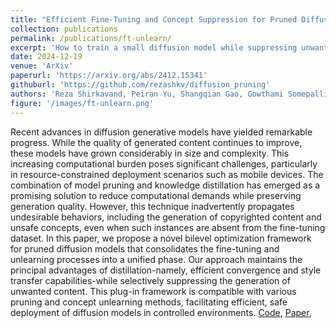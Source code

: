 ```yaml
---
title: "Efficient Fine-Tuning and Concept Suppression for Pruned Diffusion Models"
collection: publications
permalink: /publications/ft-unlearn/
excerpt: 'How to train a small diffusion model while suppressing unwanted concepts'
date: 2024-12-19
venue: 'ArXiv'
paperurl: 'https://arxiv.org/abs/2412.15341'
githuburl: 'https://github.com/rezashkv/diffusion_pruning'
authors: 'Reza Shirkavand, Peiran Yu, Shangqian Gao, Gowthami Somepalli, Tom Goldstein, Heng Huang'
figure: '/images/ft-unlearn.png' 
---
```

Recent advances in diffusion generative models have yielded remarkable progress. While the quality of generated content continues to improve, these models have grown considerably in size and complexity. This increasing computational burden poses significant challenges, particularly in resource-constrained deployment scenarios such as mobile devices. The combination of model pruning and knowledge distillation has emerged as a promising solution to reduce computational demands while preserving generation quality. However, this technique inadvertently propagates undesirable behaviors, including the generation of copyrighted content and unsafe concepts, even when such instances are absent from the fine-tuning dataset. In this paper, we propose a novel bilevel optimization framework for pruned diffusion models that consolidates the fine-tuning and unlearning processes into a unified phase. Our approach maintains the principal advantages of distillation-namely, efficient convergence and style transfer capabilities-while selectively suppressing the generation of unwanted content. This plug-in framework is compatible with various pruning and concept unlearning methods, facilitating efficient, safe deployment of diffusion models in controlled environments.
[Code](https://github.com/rezashkv/diffusion_pruning), [Paper](https://arxiv.org/abs/2412.15341),

